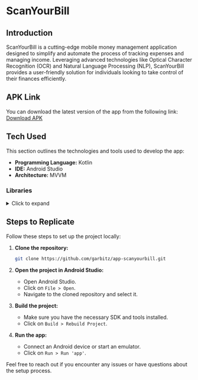 # ScanYourBill

## Introduction
ScanYourBill is a cutting-edge mobile money management application designed to simplify and automate the process of tracking expenses and managing income. Leveraging advanced technologies like Optical Character Recognition (OCR) and Natural Language Processing (NLP), ScanYourBill provides a user-friendly solution for individuals looking to take control of their finances efficiently.

## APK Link
You can download the latest version of the app from the following link:
[Download APK](link-to-your-apk)

## Tech Used
This section outlines the technologies and tools used to develop the app:
- **Programming Language:** Kotlin
- **IDE:** Android Studio
- **Architecture:** MVVM

### Libraries

<details>
  <summary>Click to expand</summary>

| Library                            | Purpose                                     |
|------------------------------------|---------------------------------------------|
| **Google Play Services**           | Provides core functionalities for Google services |
| **MPAndroidChart**                 | Charting library for Android                |
| **Donut**                          | Library for creating donut charts           |
| **Pie Chart**                      | Library for creating pie charts             |
| **AndroidX Core**                  | Core Kotlin extensions for Android          |
| **AppCompat**                      | Backward-compatible versions of Android components |
| **Material Components**            | Implements Material Design UI components    |
| **Activity KTX**                   | Kotlin extensions for Android activities    |
| **ConstraintLayout**               | Layout manager for complex Android UIs      |
| **DataStore Preferences**          | Data storage solution for Android           |
| **Lifecycle ViewModel KTX**        | ViewModel with Kotlin extensions            |
| **Lifecycle LiveData KTX**         | LiveData with Kotlin extensions             |
| **Fragment KTX**                   | Kotlin extensions for Android fragments     |
| **Coroutines Core**                | Kotlin coroutines support for concurrency   |
| **Coroutines Android**             | Kotlin coroutines support for Android       |
| **CircleImageView**                | Custom view for circular image display      |
| **Glide**                          | Image loading and caching library for Android |
| **Retrofit**                       | Type-safe HTTP client for Android and Java  |
| **Retrofit Converter Gson**        | Converts JSON to Java objects               |
| **OkHttp Logging Interceptor**     | Logs HTTP requests and responses            |
| **PinEditTextField**               | Custom view for PIN input fields            |
| **JUnit**                          | Unit testing framework for Java             |
| **AndroidX Test Ext JUnit**        | JUnit extensions for Android testing        |
| **Espresso Core**                  | UI testing framework for Android            |
| **SSL Utils**                      | Utility library for SSL handling in Android |
| **ViewPager2**                     | ViewPager library with enhanced features    |
| **EasyAdapter**                    | Simplifies RecyclerView adapter creation    |
| **Month Year Picker Dialog**       | Custom dialog for selecting month and year  |

</details>



## Steps to Replicate
Follow these steps to set up the project locally:

1. **Clone the repository:**
    ```bash
    git clone https://github.com/garbitz/app-scanyourbill.git
    ```
2. **Open the project in Android Studio:**
    - Open Android Studio.
    - Click on `File > Open`.
    - Navigate to the cloned repository and select it.

3. **Build the project:**
    - Make sure you have the necessary SDK and tools installed.
    - Click on `Build > Rebuild Project`.

4. **Run the app:**
    - Connect an Android device or start an emulator.
    - Click on `Run > Run 'app'`.

Feel free to reach out if you encounter any issues or have questions about the setup process.
